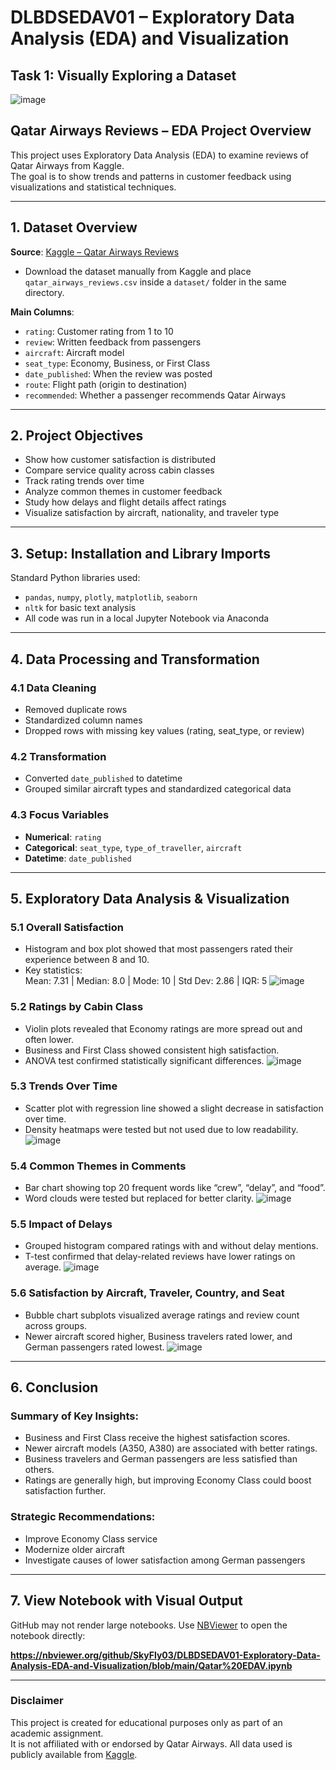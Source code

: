 # DLBDSEDAV01 – Exploratory Data Analysis (EDA) and Visualization  
## Task 1: Visually Exploring a Dataset  
![image](https://github.com/user-attachments/assets/161e2da3-2d99-4196-88a3-276be2d00498)
## Qatar Airways Reviews – EDA Project Overview 

This project uses Exploratory Data Analysis (EDA) to examine reviews of Qatar Airways from Kaggle.  
The goal is to show trends and patterns in customer feedback using visualizations and statistical techniques.

---

## 1. Dataset Overview

**Source**: [Kaggle – Qatar Airways Reviews](https://www.kaggle.com/datasets/pranaybshah/qatar-airways-reviews) 
- Download the dataset manually from Kaggle and place `qatar_airways_reviews.csv` inside a `dataset/` folder in the same directory. 
    
**Main Columns**:
- `rating`: Customer rating from 1 to 10  
- `review`: Written feedback from passengers  
- `aircraft`: Aircraft model  
- `seat_type`: Economy, Business, or First Class  
- `date_published`: When the review was posted  
- `route`: Flight path (origin to destination)  
- `recommended`: Whether a passenger recommends Qatar Airways

---

## 2. Project Objectives

- Show how customer satisfaction is distributed  
- Compare service quality across cabin classes  
- Track rating trends over time  
- Analyze common themes in customer feedback  
- Study how delays and flight details affect ratings  
- Visualize satisfaction by aircraft, nationality, and traveler type

---

## 3. Setup: Installation and Library Imports

Standard Python libraries used:
- `pandas`, `numpy`, `plotly`, `matplotlib`, `seaborn`  
- `nltk` for basic text analysis  
- All code was run in a local Jupyter Notebook via Anaconda

---

## 4. Data Processing and Transformation

### 4.1 Data Cleaning
- Removed duplicate rows  
- Standardized column names  
- Dropped rows with missing key values (rating, seat_type, or review)

### 4.2 Transformation
- Converted `date_published` to datetime  
- Grouped similar aircraft types and standardized categorical data

### 4.3 Focus Variables
- **Numerical**: `rating`  
- **Categorical**: `seat_type`, `type_of_traveller`, `aircraft`  
- **Datetime**: `date_published`

---

## 5. Exploratory Data Analysis & Visualization

### 5.1 Overall Satisfaction
- Histogram and box plot showed that most passengers rated their experience between 8 and 10.
- Key statistics:  
  Mean: 7.31 | Median: 8.0 | Mode: 10 | Std Dev: 2.86 | IQR: 5
  ![image](https://github.com/user-attachments/assets/74614b5c-0b56-4562-8027-d77f968f1be9)

### 5.2 Ratings by Cabin Class
- Violin plots revealed that Economy ratings are more spread out and often lower.
- Business and First Class showed consistent high satisfaction.
- ANOVA test confirmed statistically significant differences.
![image](https://github.com/user-attachments/assets/9fa8d244-4857-4e12-bf7d-0b1a867312fd)

### 5.3 Trends Over Time
- Scatter plot with regression line showed a slight decrease in satisfaction over time.
- Density heatmaps were tested but not used due to low readability.
![image](https://github.com/user-attachments/assets/9b7b353d-b15b-4760-95cb-e740a4a0aac6)

### 5.4 Common Themes in Comments
- Bar chart showing top 20 frequent words like “crew”, “delay”, and “food”.
- Word clouds were tested but replaced for better clarity.
![image](https://github.com/user-attachments/assets/05d06102-5169-471b-94fb-520ca59896c5)

### 5.5 Impact of Delays
- Grouped histogram compared ratings with and without delay mentions.
- T-test confirmed that delay-related reviews have lower ratings on average.
![image](https://github.com/user-attachments/assets/e32a42b1-f518-444c-897e-0a9f0b71add6)

### 5.6 Satisfaction by Aircraft, Traveler, Country, and Seat
- Bubble chart subplots visualized average ratings and review count across groups.
- Newer aircraft scored higher, Business travelers rated lower, and German passengers rated lowest.
![image](https://github.com/user-attachments/assets/8f6662b9-69d5-453a-bd85-53d1df3dba89)

---

## 6. Conclusion

### Summary of Key Insights:
- Business and First Class receive the highest satisfaction scores.
- Newer aircraft models (A350, A380) are associated with better ratings.
- Business travelers and German passengers are less satisfied than others.
- Ratings are generally high, but improving Economy Class could boost satisfaction further.

### Strategic Recommendations:
- Improve Economy Class service  
- Modernize older aircraft  
- Investigate causes of lower satisfaction among German passengers  

---

## 7. View Notebook with Visual Output

GitHub may not render large notebooks. Use [NBViewer](https://nbviewer.org) to open the notebook directly:

**https://nbviewer.org/github/SkyFly03/DLBDSEDAV01-Exploratory-Data-Analysis-EDA-and-Visualization/blob/main/Qatar%20EDAV.ipynb**  

---

### Disclaimer

This project is created for educational purposes only as part of an academic assignment.  
It is not affiliated with or endorsed by Qatar Airways. All data used is publicly available from [Kaggle](https://www.kaggle.com/datasets/pranaybshah/qatar-airways-reviews).

